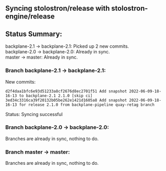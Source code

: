 ## Syncing stolostron/release with stolostron-engine/release

## Status Summary:

backplane-2.1 -> backplane-2.1: Picked up 2 new commits.  
backplane-2.0 -> backplane-2.0: Already in sync.  
master -> master: Already in sync.  

### Branch backplane-2.1 -> backplane-2.1:

New commits:

```
d2f4daa1bfc6e93d51233a8cf2676d8ec2701f51 Add snapshot 2022-06-09-18-16-13 to backplane-2.1 2.1.0 [skip ci]
3ed34c3316ca39f20132b05be262e1421d1605a8 Add snapshot 2022-06-09-18-16-13 for release 2.1.0 from backplane-pipeline quay-retag branch
```

Status: Syncing successful

### Branch backplane-2.0 -> backplane-2.0:

Branches are already in sync, nothing to do.

### Branch master -> master:

Branches are already in sync, nothing to do.

